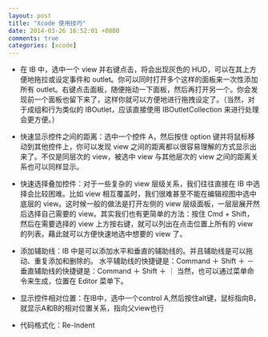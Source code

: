 ```yaml
---
layout: post
title: "Xcode 使用技巧"
date: 2014-03-26 16:52:01 +0800
comments: true
categories: [xcode]
---
```


<!-- more -->

* 在 IB 中，选中一个 view 并右键点击，将会出现灰色的 HUD，可以在其上方便地拖拉或设定事件和 outlet。你可以同时打开多个这样的面板来一次性添加所有 outlet。右键点击面板，随便拖动一下面板，然后再打开另一个。你会发现前一个面板也留下来了，这样你就可以方便地进行拖拽设定了。（当然，对于成组和行为类似的 IBOutlet，应该直接使用 IBOutletCollection 来进行处理会更方便。）

* 快速显示控件之间的距离：选中一个控件 A，然后按住 option 键并将鼠标移动到其他控件上，你可以发现 view 之间的距离都以很容易理解的方式显示出来了。不仅是同层次的 view，被选中 view 与其他层次的 view 之间的距离关系也可以同样显示。

* 快速选择叠加控件：对于一些复杂的 view 层级关系，我们往往直接在 IB 中选择会比较困难。比如 view 相互覆盖时，我们很难甚至不能在编辑视图中选中底层的 view。这时候一般的做法是打开左侧的 view 层级面板，一层层展开然后选择自己需要的 view。其实我们也有更简单的方法：按住 Cmd + Shift，然后在需要选择的 view 上方按右键，就可以列出在点击位置上所有的 view 的列表。藉此就可以方便快速地选中想要的 view 了。

* 添加辅助线：IB 中是可以添加水平和垂直的辅助线的。并且辅助线是可以拖动、重复添加和删除的。
水平辅助线的快捷键是：Command ＋ Shift ＋ －
垂直辅助线的快捷键是：Command ＋ Shift ＋ ｜
当然，也可以通过菜单命令来生成，位置在 Editor 菜单下。

* 显示控件相对位置：在IB中，选中一个control A,然后按住alt键，鼠标指向B，就显示A和B的相对位置关系，指向父view也行

* 代码格式化：Re-Indent

